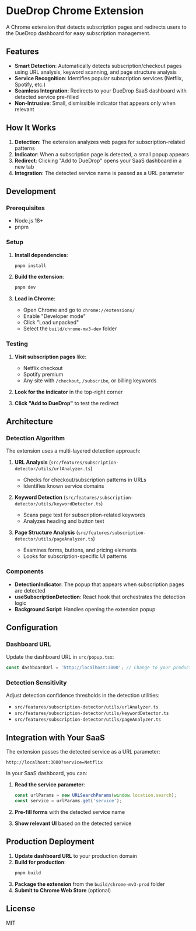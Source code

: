 # DueDrop Chrome Extension

A Chrome extension that detects subscription pages and redirects users to the DueDrop dashboard for easy subscription management.

## Features

- **Smart Detection**: Automatically detects subscription/checkout pages using URL analysis, keyword scanning, and page structure analysis
- **Service Recognition**: Identifies popular subscription services (Netflix, Spotify, etc.)
- **Seamless Integration**: Redirects to your DueDrop SaaS dashboard with detected service pre-filled
- **Non-Intrusive**: Small, dismissible indicator that appears only when relevant

## How It Works

1. **Detection**: The extension analyzes web pages for subscription-related patterns
2. **Indicator**: When a subscription page is detected, a small popup appears
3. **Redirect**: Clicking "Add to DueDrop" opens your SaaS dashboard in a new tab
4. **Integration**: The detected service name is passed as a URL parameter

## Development

### Prerequisites

- Node.js 18+
- pnpm

### Setup

1. **Install dependencies**:
   ```bash
   pnpm install
   ```

2. **Build the extension**:
   ```bash
   pnpm dev
   ```

3. **Load in Chrome**:
   - Open Chrome and go to `chrome://extensions/`
   - Enable "Developer mode"
   - Click "Load unpacked"
   - Select the `build/chrome-mv3-dev` folder

### Testing

1. **Visit subscription pages** like:
   - Netflix checkout
   - Spotify premium
   - Any site with `/checkout`, `/subscribe`, or billing keywords

2. **Look for the indicator** in the top-right corner

3. **Click "Add to DueDrop"** to test the redirect

## Architecture

### Detection Algorithm

The extension uses a multi-layered detection approach:

1. **URL Analysis** (`src/features/subscription-detector/utils/urlAnalyzer.ts`)
   - Checks for checkout/subscription patterns in URLs
   - Identifies known service domains

2. **Keyword Detection** (`src/features/subscription-detector/utils/keywordDetector.ts`)
   - Scans page text for subscription-related keywords
   - Analyzes heading and button text

3. **Page Structure Analysis** (`src/features/subscription-detector/utils/pageAnalyzer.ts`)
   - Examines forms, buttons, and pricing elements
   - Looks for subscription-specific UI patterns

### Components

- **DetectionIndicator**: The popup that appears when subscription pages are detected
- **useSubscriptionDetection**: React hook that orchestrates the detection logic
- **Background Script**: Handles opening the extension popup

## Configuration

### Dashboard URL

Update the dashboard URL in `src/popup.tsx`:

```typescript
const dashboardUrl = 'http://localhost:3000'; // Change to your production URL
```

### Detection Sensitivity

Adjust detection confidence thresholds in the detection utilities:

- `src/features/subscription-detector/utils/urlAnalyzer.ts`
- `src/features/subscription-detector/utils/keywordDetector.ts`
- `src/features/subscription-detector/utils/pageAnalyzer.ts`

## Integration with Your SaaS

The extension passes the detected service as a URL parameter:

```
http://localhost:3000?service=Netflix
```

In your SaaS dashboard, you can:

1. **Read the service parameter**:
   ```javascript
   const urlParams = new URLSearchParams(window.location.search);
   const service = urlParams.get('service');
   ```

2. **Pre-fill forms** with the detected service name

3. **Show relevant UI** based on the detected service

## Production Deployment

1. **Update dashboard URL** to your production domain
2. **Build for production**:
   ```bash
   pnpm build
   ```
3. **Package the extension** from the `build/chrome-mv3-prod` folder
4. **Submit to Chrome Web Store** (optional)

## License

MIT
